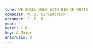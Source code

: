 ```yaml
---
tune: WE SHALL WALK WITH HIM IN WHITE
composer: W. J. Kirkpatrick
arranger: F. E. B.
year: '-'
meter: C.M
key: A Major
anacrusis: 0
---
```

